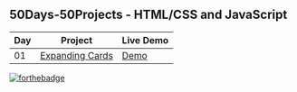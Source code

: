 ## 50Days-50Projects - HTML/CSS and JavaScript

Day |          Project         | Live Demo
--- | ------------------------ | ---------
01  |      [Expanding Cards](https://github.com/AYUSHBlaze/50Days-50Projects/tree/master/Day1)     | [Demo](https://50Days-50Projects-greaterDay1.ayushblaze.repl.co)




[![forthebadge](https://forthebadge.com/images/badges/built-with-love.svg)](https://forthebadge.com)
